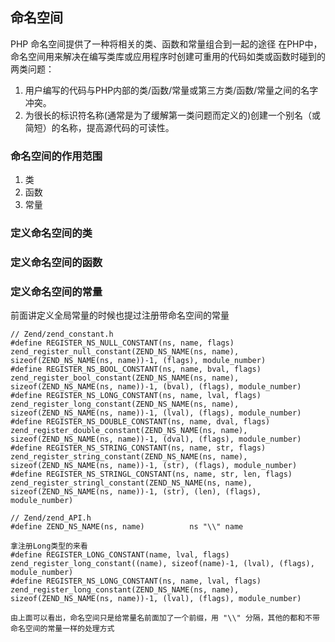 ## 命名空间
PHP 命名空间提供了一种将相关的类、函数和常量组合到一起的途径
在PHP中，命名空间用来解决在编写类库或应用程序时创建可重用的代码如类或函数时碰到的两类问题：
1. 用户编写的代码与PHP内部的类/函数/常量或第三方类/函数/常量之间的名字冲突。
2. 为很长的标识符名称(通常是为了缓解第一类问题而定义的)创建一个别名（或简短）的名称，提高源代码的可读性。

### 命名空间的作用范围
1. 类
2. 函数
3. 常量

### 定义命名空间的类

### 定义命名空间的函数

### 定义命名空间的常量
前面讲定义全局常量的时候也提过注册带命名空间的常量
```
// Zend/zend_constant.h
#define REGISTER_NS_NULL_CONSTANT(ns, name, flags)  zend_register_null_constant(ZEND_NS_NAME(ns, name), sizeof(ZEND_NS_NAME(ns, name))-1, (flags), module_number)
#define REGISTER_NS_BOOL_CONSTANT(ns, name, bval, flags)  zend_register_bool_constant(ZEND_NS_NAME(ns, name), sizeof(ZEND_NS_NAME(ns, name))-1, (bval), (flags), module_number)
#define REGISTER_NS_LONG_CONSTANT(ns, name, lval, flags)  zend_register_long_constant(ZEND_NS_NAME(ns, name), sizeof(ZEND_NS_NAME(ns, name))-1, (lval), (flags), module_number)
#define REGISTER_NS_DOUBLE_CONSTANT(ns, name, dval, flags)  zend_register_double_constant(ZEND_NS_NAME(ns, name), sizeof(ZEND_NS_NAME(ns, name))-1, (dval), (flags), module_number)
#define REGISTER_NS_STRING_CONSTANT(ns, name, str, flags)  zend_register_string_constant(ZEND_NS_NAME(ns, name), sizeof(ZEND_NS_NAME(ns, name))-1, (str), (flags), module_number)
#define REGISTER_NS_STRINGL_CONSTANT(ns, name, str, len, flags)  zend_register_stringl_constant(ZEND_NS_NAME(ns, name), sizeof(ZEND_NS_NAME(ns, name))-1, (str), (len), (flags), module_number)

// Zend/zend_API.h
#define ZEND_NS_NAME(ns, name)			ns "\\" name

拿注册Long类型的来看
#define REGISTER_LONG_CONSTANT(name, lval, flags)  zend_register_long_constant((name), sizeof(name)-1, (lval), (flags), module_number)
#define REGISTER_NS_LONG_CONSTANT(ns, name, lval, flags)  zend_register_long_constant(ZEND_NS_NAME(ns, name), sizeof(ZEND_NS_NAME(ns, name))-1, (lval), (flags), module_number)

由上面可以看出，命名空间只是给常量名前面加了一个前缀，用 "\\" 分隔，其他的都和不带命名空间的常量一样的处理方式
```

